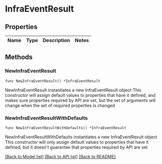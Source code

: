 # InfraEventResult

## Properties

Name | Type | Description | Notes
------------ | ------------- | ------------- | -------------

## Methods

### NewInfraEventResult

`func NewInfraEventResult() *InfraEventResult`

NewInfraEventResult instantiates a new InfraEventResult object
This constructor will assign default values to properties that have it defined,
and makes sure properties required by API are set, but the set of arguments
will change when the set of required properties is changed

### NewInfraEventResultWithDefaults

`func NewInfraEventResultWithDefaults() *InfraEventResult`

NewInfraEventResultWithDefaults instantiates a new InfraEventResult object
This constructor will only assign default values to properties that have it defined,
but it doesn't guarantee that properties required by API are set


[[Back to Model list]](../README.md#documentation-for-models) [[Back to API list]](../README.md#documentation-for-api-endpoints) [[Back to README]](../README.md)


